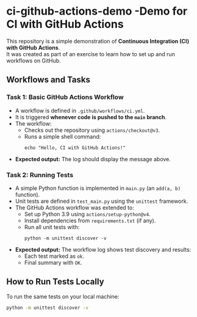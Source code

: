 
# ci-github-actions-demo -Demo for CI with GitHub Actions

This repository is a simple demonstration of **Continuous Integration (CI) with GitHub Actions**.  
It was created as part of an exercise to learn how to set up and run workflows on GitHub.

## Workflows and Tasks

### Task 1: Basic GitHub Actions Workflow
- A workflow is defined in `.github/workflows/ci.yml`.
- It is triggered **whenever code is pushed to the `main` branch**.
- The workflow:
  - Checks out the repository using `actions/checkout@v3`.
  - Runs a simple shell command:
    ```
    echo "Hello, CI with GitHub Actions!"
    ```
- **Expected output:** The log should display the message above.

### Task 2: Running Tests
- A simple Python function is implemented in `main.py` (an `add(a, b)` function).
- Unit tests are defined in `test_main.py` using the `unittest` framework.
- The GitHub Actions workflow was extended to:
  - Set up Python 3.9 using `actions/setup-python@v4`.
  - Install dependencies from `requirements.txt` (if any).
  - Run all unit tests with:
    ```
    python -m unittest discover -v
    ```
- **Expected output:** The workflow log shows test discovery and results:
  - Each test marked as `ok`.
  - Final summary with `OK`.

## How to Run Tests Locally
To run the same tests on your local machine:
```bash
python -m unittest discover -v

